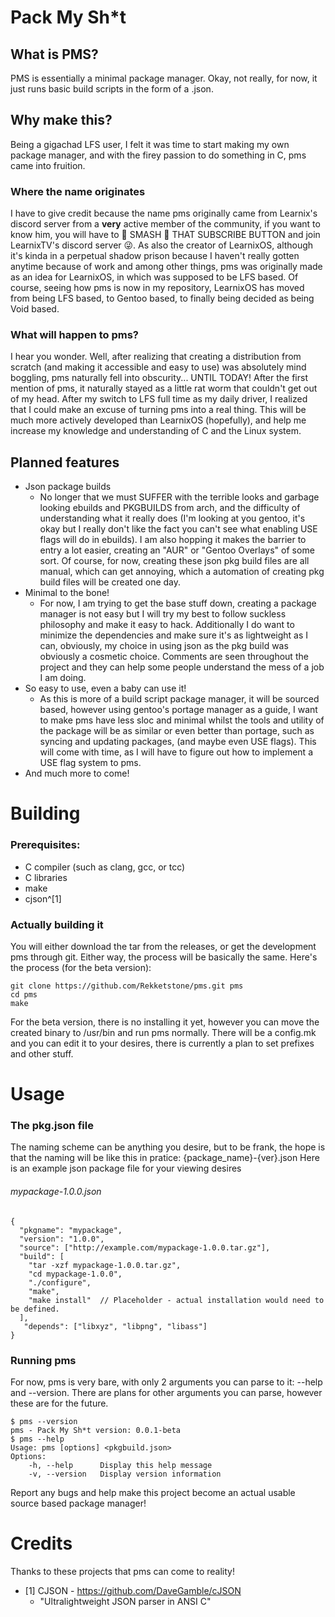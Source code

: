 # Pack My Sh*t
## What is PMS?
PMS is essentially a minimal package manager. Okay, not really, for now, it just runs basic build scripts in the form of a .json.
## Why make this?
Being a gigachad LFS user, I felt it was time to start making my own package manager, and with the firey passion to do something in C, pms came into fruition.
### Where the name originates
I have to give credit because the name pms originally came from Learnix's discord server from a **very** active member of the community, if you want to know him, you will have to 👊 SMASH 👊 THAT SUBSCRIBE BUTTON and join LearnixTV's discord server 😜.
As also the creator of LearnixOS, although it's kinda in a perpetual shadow prison because I haven't really gotten anytime because of work and among other things, pms was originally made as an idea for LearnixOS, in which was supposed to be LFS based. Of course, seeing how pms is now in my repository, LearnixOS has moved from being LFS based, to Gentoo based, to finally being decided as being Void based.
### What will happen to pms?
I hear you wonder. Well, after realizing that creating a distribution from scratch (and making it accessible and easy to use) was absolutely mind boggling, pms naturally fell into obscurity...
UNTIL TODAY! After the first mention of pms, it naturally stayed as a little rat worm that couldn't get out of my head. After my switch to LFS full time as my daily driver, I realized that I could make an excuse of turning pms into a real thing. This will be much more actively developed than LearnixOS (hopefully), and help me increase my knowledge and understanding of C and the Linux system.
## Planned features
- Json package builds
  - No longer that we must SUFFER with the terrible looks and garbage looking ebuilds and PKGBUILDS from arch, and the difficulty of understanding what it really does (I'm looking at you gentoo, it's okay but I really don't like the fact you can't see what enabling USE flags will do in ebuilds). I am also hopping it makes the barrier to entry a lot easier, creating an "AUR" or "Gentoo Overlays" of some sort. Of course, for now, creating these json pkg build files are all manual, which can get annoying, which a automation of creating pkg build files will be created one day. 
- Minimal to the bone!
  - For now, I am trying to get the base stuff down, creating a package manager is not easy but I will try my best to follow suckless philosophy and make it easy to hack. Additionally I do want to minimize the dependencies and make sure it's as lightweight as I can, obviously, my choice in using json as the pkg build was obviously a cosmetic choice. Comments are seen throughout the project and they can help some people understand the mess of a job I am doing.
- So easy to use, even a baby can use it!
  - As this is more of a build script package manager, it will be sourced based, however using gentoo's portage manager as a guide, I want to make pms have less sloc and minimal whilst the tools and utility of the package will be as similar or even better than portage, such as syncing and updating packages, (and maybe even USE flags). This will come with time, as I will have to figure out how to implement a USE flag system to pms.
- And much more to come!
# Building
### Prerequisites:
- C compiler (such as clang, gcc, or tcc)
- C libraries
- make
- cjson^[1]

### Actually building it
You will either download the tar from the releases, or get the development pms through git.
Either way, the process will be basically the same. Here's the process (for the beta version):
```
git clone https://github.com/Rekketstone/pms.git pms
cd pms
make
```
For the beta version, there is no installing it yet, however you can move the created binary to /usr/bin and run pms normally. There will be a config.mk and you can edit it to your desires, there is currently a plan to set prefixes and other stuff.
# Usage
### The pkg.json file
The naming scheme can be anything you desire, but to be frank, the hope is that the naming will be like this in pratice: {package_name}-{ver}.json
Here is an example json package file for your viewing desires
###### mypackage-1.0.0.json
```
{
  "pkgname": "mypackage",
  "version": "1.0.0",
  "source": ["http://example.com/mypackage-1.0.0.tar.gz"],
  "build": [
    "tar -xzf mypackage-1.0.0.tar.gz",
    "cd mypackage-1.0.0",
    "./configure",
    "make",
    "make install"  // Placeholder - actual installation would need to be defined.
  ],
   "depends": ["libxyz", "libpng", "libass"]
}
```
### Running pms
For now, pms is very bare, with only 2 arguments you can parse to it: --help and --version. There are plans for other arguments you can parse, however these are for the future.
```
$ pms --version
pms - Pack My Sh*t version: 0.0.1-beta
$ pms --help
Usage: pms [options] <pkgbuild.json>
Options:
    -h, --help      Display this help message
    -v, --version   Display version information
```
Report any bugs and help make this project become an actual usable source based package manager!
# Credits
Thanks to these projects that pms can come to reality!
- [1] CJSON - https://github.com/DaveGamble/cJSON
  - "Ultralightweight JSON parser in ANSI C" 
